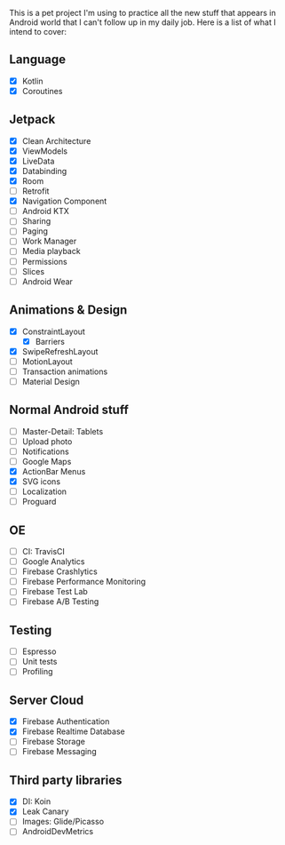 This is a pet project I'm using to practice all the new stuff that appears in Android world that I can't follow up in
my daily job. Here is a list of what I intend to cover:

## Language
- [x] Kotlin
- [x] Coroutines

## Jetpack
- [x] Clean Architecture
- [x] ViewModels
- [x] LiveData
- [x] Databinding
- [x] Room
- [ ] Retrofit
- [x] Navigation Component
- [ ] Android KTX
- [ ] Sharing
- [ ] Paging
- [ ] Work Manager
- [ ] Media playback
- [ ] Permissions
- [ ] Slices
- [ ] Android Wear

## Animations & Design
- [x] ConstraintLayout
    - [x] Barriers
- [x] SwipeRefreshLayout
- [ ] MotionLayout
- [ ] Transaction animations
- [ ] Material Design

## Normal Android stuff
- [ ] Master-Detail: Tablets
- [ ] Upload photo
- [ ] Notifications
- [ ] Google Maps
- [x] ActionBar Menus
- [x] SVG icons
- [ ] Localization
- [ ] Proguard

## OE
- [ ] CI: TravisCI
- [ ] Google Analytics
- [ ] Firebase Crashlytics
- [ ] Firebase Performance Monitoring
- [ ] Firebase Test Lab
- [ ] Firebase A/B Testing

## Testing
- [ ] Espresso
- [ ] Unit tests
- [ ] Profiling

## Server Cloud
- [x] Firebase Authentication
- [x] Firebase Realtime Database
- [ ] Firebase Storage
- [ ] Firebase Messaging

## Third party libraries
- [x] DI: Koin
- [x] Leak Canary
- [ ] Images: Glide/Picasso
- [ ] AndroidDevMetrics